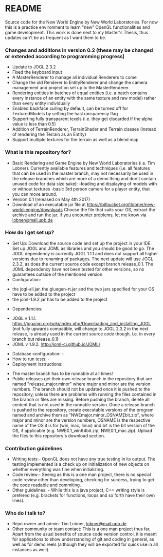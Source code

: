 # README #

Source code for the New World Engine by New World Laboratories.
For now this is a practice environment to learn "new" OpenGL functionalities and game development.
This work is done next to my Master's Thesis, thus updates can't be as frequent as I want them to be.

### Changes and additions in version 0.2 (these may be changed or extended according to programming progress) ###
* Update to JOGL 2.3.2
* Fixed the keyboard input
* A MasterRenderer to manage all individual Renderers to come
* Change the old Renderer to EntityRenderer and change the camera management and projection set up to the MasterRenderer
* Rendering entities in batches of equal entities (i.e. a batch contains every instance of an entity with the same texture and raw model) rather than every entity individually
* Enabled backface culling by default, can be turned off for TexturedModels by setting the hasTransparency flag
* Supporting fully transparent texels (i.e. they get discarded if the alpha value is less than 0.5)
* Addition of TerrainRenderer, TerrainShader and Terrain classes (instead of rendering the Terrain as an Entity)
* Support multiple textures for the terrain as well as a blend map

### What is this repository for? ###

* Basic Rendering and Game Engine by New World Laboratories (i.e. Tim Lobner). 
Currently available features and techniques (i.e. all features that can be used in the master branch, may not necessarily be used in the release branches which are more of a demo thing and don't contain unused code for data size sake): 
-loading and displaying of models with or without textures 
-basic 3rd person camera for a player entity, that you can move around.
* Version 0.1 (released on May 4th 2017)
* Download of an executable jar file at https://bitbucket.org/tlobner/new-world-engine/downloads
Choose the file that suits your OS, extract the archive and run the jar. If you encounter problems, let me know via lobner@mail.upb.de

### How do I get set up? ###

* Set Up: Download the source code and set up the project in your IDE. Set up JOGL  and JOML as libraries and you should be good to go. The JOGL dependency is currently JOGL 1.1.1 and does not support all higher versions due to renaming of packages. The next update will use JOGL 2.3.2, as does the current source code except branch release_0.1. The JOML dependency have not been tested for other versions, so no guarantees outside of the mentioned version.
* Configuration: 
- the jogl-all.jar, the gluegen-rt.jar and the two jars specified for your OS have to be added to the project
- the joml-1.9.2.jar has to be added to the project
* Dependencies: 
- JOGL v 1.1.1. https://jogamp.org/wiki/index.php/Downloading_and_installing_JOGL
(not fully upwards compatible, will change to JOGL 2.3.2 in the next release, is already used in the current source code though, i.e. in every branch but release_0.1)
- JOML v 1.9.2. http://joml-ci.github.io/JOML/
* Database configuration: -
* How to run tests: -
* Deployment instructions: 
- The master branch has to be runnable at all times!
- Public releases get their own release branch in the repository that are named "release_major.minor" where major and minor are the version numbers. The branch should not be updated once it is pushed to the repository, unless there are problems with running the files contained in the branch or files are missing. Before pushing the branch, delete all content that is not used in the runnable version. Once a release branch is pushed to the repository, create executable versions of the program named and archive them as "NWEmajor.minor_OSNAMEbit.zip", where major and minor are the version numbers, OSNAME is the respective name of the OS it is for (win, mac, linux) and bit is the bit version of the OS, if applicable (e.g. NWE0.1_win64bit.zip, NWE0.1_mac.zip). Upload the files to this repository's download section.

### Contribution guidelines ###

* Writing tests:- OpenGL does not have any true testing in its output. The testing implemented is a check up on initialization of new objects on whether everything was fine when initializing.
* Code review:- Seeing as this is a one man project, there is no special code review other than developing, checking for success, trying to get the code readable and commiting.
* Other guidelines: - While this is a java project, C++ writing style is prefered (e.g. brackets for functions, loops and so forth have their own lines).

### Who do I talk to? ###

* Repo owner and admin: Tim Lobner, lobner@mail.upb.de
* Other community or team contact: This is a one man project thus far. Apart from the usual benefits of source code version control, it is meant for applications to show understanding of git and coding in general, as well as for demo reels (although they will be exported for quick use in all instances as well).